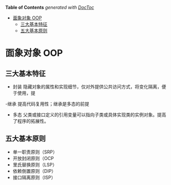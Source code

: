 <!-- START doctoc generated TOC please keep comment here to allow auto update -->
<!-- DON'T EDIT THIS SECTION, INSTEAD RE-RUN doctoc TO UPDATE -->
**Table of Contents**  *generated with [DocToc](https://github.com/thlorenz/doctoc)*

- [面象对象 OOP](#%E9%9D%A2%E8%B1%A1%E5%AF%B9%E8%B1%A1-oop)
  - [三大基本特征](#%E4%B8%89%E5%A4%A7%E5%9F%BA%E6%9C%AC%E7%89%B9%E5%BE%81)
  - [五大基本原则](#%E4%BA%94%E5%A4%A7%E5%9F%BA%E6%9C%AC%E5%8E%9F%E5%88%99)

<!-- END doctoc generated TOC please keep comment here to allow auto update -->

<!--
 * @Author: mrzou
 * @Date: 2021-08-17 16:38:37
 * @LastEditors: mrzou
 * @LastEditTime: 2021-08-17 16:45:56
 * @Description: file content
-->

# 面象对象 OOP

## 三大基本特征

- 封装
  隐藏对象的属性和实现细节，仅对外提供公共访问方式，将变化隔离，便于使用，提

-继承
提高代码复用性；继承是多态的前提

- 多态
  父类或接口定义的引用变量可以指向子类或具体实现类的实例对象。提高了程序的拓展性。

## 五大基本原则

- 单一职责原则（SRP）
- 开放封闭原则（OCP
- 里氏替换原则（LSP）
- 依赖倒置原则（DIP）
- 接口隔离原则（ISP）
